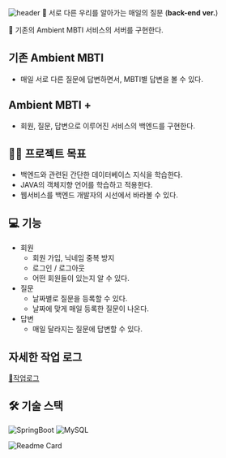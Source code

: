 ![header](https://capsule-render.vercel.app/api?type=venom&color=fff08c&height=150&section=header&text=Ambient%20MBTI&fontColor=9371bf&stroke=)
🎨 서로 다른 우리를 알아가는 매일의 질문 (**back-end ver.**)

🐰 기존의 Ambient MBTI 서비스의 서버를 구현한다.

## 기존 Ambient MBTI
- 매일 서로 다른 질문에 답변하면서, MBTI별 답변을 볼 수 있다.

## Ambient MBTI +
- 회원, 질문, 답변으로 이루어진 서비스의 백엔드를 구현한다.

## 🧚🏻 프로젝트 목표
- 백엔드와 관련된 간단한 데이터베이스 지식을 학습한다.
- JAVA의 객체지향 언어를 학습하고 적용한다.
- 웹서비스를 백엔드 개발자의 시선에서 바라볼 수 있다.

## 💻 기능
- 회원
    - 회원 가입, 닉네임 중복 방지
    - 로그인 / 로그아웃
    - 어떤 회원들이 있는지 알 수 있다.
- 질문
    - 날짜별로 질문을 등록할 수 있다.
    - 날짜에 맞게 매일 등록한 질문이 나온다.
- 답변
    - 매일 달라지는 질문에 답변할 수 있다. 

## 자세한 작업 로그
[📃작업로그](https://jessiesaying.notion.site/AmbientMBTI-BackEnd-ab887bf6c4b449bc8e8892ea54e5f124?pvs=4)

## 🛠️ 기술 스택
![SpringBoot](https://img.shields.io/badge/spring%20boot-ffffff?style=for-the-badge&logo=springboot&logoColor=6DB33F)
![MySQL](https://img.shields.io/badge/MySQL-ffffff?style=for-the-badge&logo=mysql&logoColor=#4479A1)

![Readme Card](https://github-readme-stats.vercel.app/api/pin/?username=jiyeeeah&repo=ambientMBTI-backend&show_owner=true)
